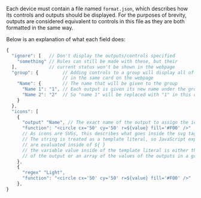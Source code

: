 Each device must contain a file named `format.json`, which describes how its controls and outputs should be displayed.
For the purposes of brevity, outputs are considered equivalent to controls in this file as they are both formatted in the same way.

Below is an explanation of what each field does:

```javascript
{
  "ignore": [   // Don't display the outputs/controls specified
    "something" // Rules can still be made with these, but their
  ],            // current status won't be shown in the webpage
  "group": {         // Adding controls to a group will display all of them
                     // in the same card on the webpage
    "Name": {        // The name that will be given to the group
      "Name 1": "1", // Each output is given its new name under the group
      "Name 2": "2"  // So "name 1" will be replaced with "1" in this case
    }
  },
  "icons": [
    {
      "output" "Name", // The exact name of the output to assign the icon to
      "function": "<circle cx='50' cy='50' r=${value} fill='#F00' />"
      // As icons are SVGs, this describes what goes inside the svg tag
      // The string is treated as a template literal, so JavaScript expressions
      // are evaluated inside of ${ }
      // the variable value inside of the template literal is either the value
      // of the output or an array of the values of the outputs in a group
    },
    {
      "regex" "Light",
      "function": "<circle cx='50' cy='50' r=${value} fill='#F00' />"
    },
}
```
